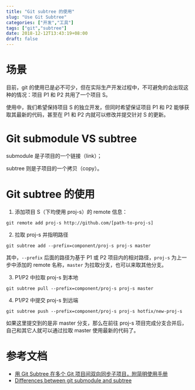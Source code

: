 ```yaml
---
title: "Git subtree 的使用"
slug: "Use Git Subtree"
categories: ["开发","工具"]
tags: ["git","subtree"]
date: 2018-12-12T13:43:19+08:00
draft: false
---
```


# 场景

目前，git 的使用已是必不可少，但在实际生产开发过程中，不可避免的会出现这种的情况：项目 P1 和 P2 共用了一个项目 S。

使用中，我们希望保持项目 S 的独立开发，但同时希望保证项目 P1 和 P2 能够获取其最新的代码，甚至在 P1 和 P2 内就可以修改并提交针对 S 的更新。

# Git submodule VS subtree

submodule 是子项目的一个链接（link）；

subtree 则是子项目的一个拷贝（copy）。

# Git subtree 的使用

1. 添加项目 S（下均使用 proj-s）的 remote 信息：

```
git remote add proj-s http://github.com/[path-to-proj-s]
```

2. 拉取 proj-s 并指明路径

```
git subtree add --prefix=component/proj-s proj-s master
```

其中，```--prefix``` 后面的路径为基于 P1 或 P2 项目内的相对路径，```proj-s``` 为上一步中添加的 remote 名称，```master``` 为拉取分支，也可以来取其他分支。

3. P1/P2 中拉取 proj-s 到本地

```
git subtree pull --prefix=component/proj-s proj-s master
```

4. P1/P2 中提交 proj-s 到远端

```
git subtree push --prefix=component/proj-s proj-s hotfix/new-proj-s
```

如果这里提交到的是非 master 分支，那么在前往 proj-s 项目完成分支合并后，自己和其它人就可以通过拉取 master 使用最新的代码了。

# 参考文档

* [用 Git Subtree 在多个 Git 项目间双向同步子项目，附简明使用手册](https://segmentfault.com/a/1190000003969060)
* [Differences between git submodule and subtree](https://stackoverflow.com/questions/31769820/differences-between-git-submodule-and-subtree)